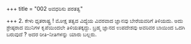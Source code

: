 +++
title = "002 ಅವಧರಿಸು ಪರತತ್ವ"

+++
2. ಕೇಳು ಧೃತರಾಷ್ಟ್ರ ! ಮೋಕ್ಷ ತತ್ವದ ವಿದ್ಯೆಯ ವಿವರವಾದ ಜ್ಞಾನವು ಬೇರೆಯವರಿಗೆ ತಿಳಿಯದು. ಅದು ಶ್ರೇಷ್ಠರಾದ ಮುನಿಗಳ ಕೃಪೆಯಿಂದಲೇ ತಿಳಿಯತಕ್ಕದ್ದು. ಬ್ರಹ್ಮ ಜ್ಞಾನದ ಉಪದೇಶವು ಅವರಿವರ ಬಾಯಿಂದ ಒದಗಿ ಬರುವುದೆ ? ಅದರ ರೀತಿ-ನೀತಿಗಳನ್ನು ಯಾರು ಬಲ್ಲರು.